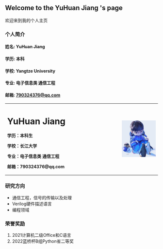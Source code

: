 ## Welcome to the YuHuan Jiang 's page

欢迎来到我的个人主页

### 个人简介
#### 姓名: YuHuan Jiang
#### 学历: 本科
#### 学校: Yangtze University
#### 专业: 电子信息类 通信工程
#### 邮箱: 790324376@qq.com

<table border="0">
    <tr>
        <td width="75%">
            <h1>YuHuan Jiang</h1>
            <p><b>学历：本科生</b></p>
            <p><b>学校：长江大学</b></p>
            <p><b>专业：电子信息类 通信工程</b></p>
            <p><b>邮箱：790324376@qq.com</b></p>
        </td>
        <td width="25%">
            <img src="/Faker01.jpeg" alt="不支持此类图片" width="100%">
        </td>
    </tr>
</table>

### 研究方向
 - 通信工程，信号的传输以及处理
 - Verilog硬件描述语言
 - 编程领域

### 荣誉奖励
1. 2021计算机二级Office和C语言
2. 2022蓝桥杯B组Python省二等奖

